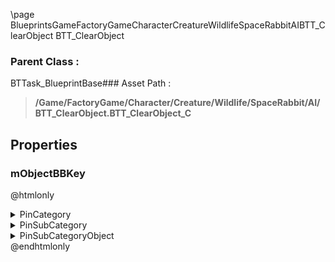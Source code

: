 \page BlueprintsGameFactoryGameCharacterCreatureWildlifeSpaceRabbitAIBTT_ClearObject BTT_ClearObject
### Parent Class :
BTTask_BlueprintBase### Asset Path :
<b><blockquote>/Game/FactoryGame/Character/Creature/Wildlife/SpaceRabbit/AI/BTT_ClearObject.BTT_ClearObject_C</blockquote></b>
## Properties

### mObjectBBKey
@htmlonly
<details>
 <summary>PinCategory</summary>
<blockquote>struct</blockquote>
</details>
<details>
 <summary>PinSubCategory</summary>
<blockquote>struct</blockquote>
</details>
<details>
 <summary>PinSubCategoryObject</summary>
<b><a href="_class_script_blackboard_key_selector.html"><blockquote>BlackboardKeySelector</blockquote></a></b>
</details>
@endhtmlonly

